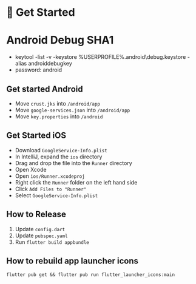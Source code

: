 # 🍞 Get Started

# Android Debug SHA1
* keytool -list -v -keystore %USERPROFILE%\.android\debug.keystore -alias androiddebugkey
* password: android

## Get started Android
* Move `crust.jks` into `/android/app`
* Move `google-services.json` into `/android/app`
* Move `key.properties` into `/android`

## Get Started iOS
* Download `GoogleService-Info.plist`
* In IntelliJ, expand the `ios` directory
* Drag and drop the file into the `Runner` directory
* Open Xcode
* Open `ios/Runner.xcodeproj`
* Right click the `Runner` folder on the left hand side
* Click `Add Files to "Runner"`
* Select `GoogleService-Info.plist`

## How to Release
1. Update `config.dart`
1. Update `pubspec.yaml`
1. Run `flutter build appbundle`

## How to rebuild app launcher icons
`flutter pub get && flutter pub run flutter_launcher_icons:main`
